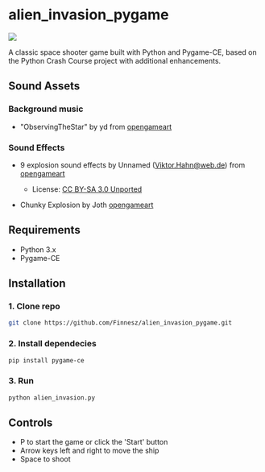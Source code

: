 ﻿# alien_invasion_pygame

![](/gameplay.gif)

A classic space shooter game built with Python and Pygame-CE, based on the Python Crash Course project with additional enhancements.

## Sound Assets

### Background music
- "ObservingTheStar" by yd from [opengameart](https://opengameart.org/content/another-space-background-track)

### Sound Effects
- 9 explosion sound effects by Unnamed (Viktor.Hahn@web.de) from [opengameart](https://opengameart.org/content/9-explosion-sounds#)
    - License: [CC BY-SA 3.0 Unported](https://creativecommons.org/licenses/by-sa/3.0/)

- Chunky Explosion by Joth [opengameart](https://opengameart.org/content/chunky-explosion)

## Requirements

- Python 3.x
- Pygame-CE

## Installation

### 1. Clone repo
```bash
git clone https://github.com/Finnesz/alien_invasion_pygame.git
```

### 2. Install dependecies
```bash 
pip install pygame-ce
```

### 3. Run
```bash
python alien_invasion.py
```

## Controls
- P to start the game or click the 'Start' button
- Arrow keys left and right to move the ship
- Space to shoot